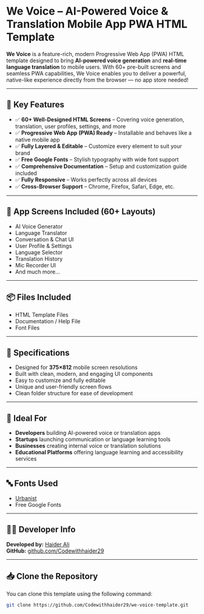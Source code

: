 # We Voice – AI-Powered Voice & Translation Mobile App PWA HTML Template

**We Voice** is a feature-rich, modern Progressive Web App (PWA) HTML template designed to bring **AI-powered voice generation** and **real-time language translation** to mobile users. With 60+ pre-built screens and seamless PWA capabilities, We Voice enables you to deliver a powerful, native-like experience directly from the browser — no app store needed!

---

## 🚀 Key Features

- ✅ **60+ Well-Designed HTML Screens** – Covering voice generation, translation, user profiles, settings, and more
- ✅ **Progressive Web App (PWA) Ready** – Installable and behaves like a native mobile app
- ✅ **Fully Layered & Editable** – Customize every element to suit your brand
- ✅ **Free Google Fonts** – Stylish typography with wide font support
- ✅ **Comprehensive Documentation** – Setup and customization guide included
- ✅ **Fully Responsive** – Works perfectly across all devices
- ✅ **Cross-Browser Support** – Chrome, Firefox, Safari, Edge, etc.

---

## 📱 App Screens Included (60+ Layouts)

- AI Voice Generator
- Language Translator
- Conversation & Chat UI
- User Profile & Settings
- Language Selector
- Translation History
- Mic Recorder UI
- And much more...

---

## 📦 Files Included

- HTML Template Files
- Documentation / Help File
- Font Files

---

## 🧰 Specifications

- Designed for **375×812** mobile screen resolutions
- Built with clean, modern, and engaging UI components
- Easy to customize and fully editable
- Unique and user-friendly screen flows
- Clean folder structure for ease of development

---

## 🎯 Ideal For

- **Developers** building AI-powered voice or translation apps
- **Startups** launching communication or language learning tools
- **Businesses** creating internal voice or translation solutions
- **Educational Platforms** offering language learning and accessibility services

---

## 🔤 Fonts Used

- [Urbanist](https://fonts.google.com/specimen/Urbanist)
- Free Google Fonts

---

## 👨‍💻 Developer Info

**Developed by:** [Haider Ali](https://github.com/Codewithhaider29)  
**GitHub:** [github.com/Codewithhaider29](https://github.com/Codewithhaider29)

---

## 📥 Clone the Repository

You can clone this template using the following command:

```bash
git clone https://github.com/Codewithhaider29/we-voice-template.git
